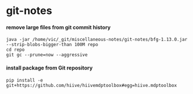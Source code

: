 # git-notes

#### remove large files from git commit history
`java -jar /home/vic/_git/miscellaneous-notes/git-notes/bfg-1.13.0.jar --strip-blobs-bigger-than 100M repo`<br>
`cd repo`<br>
`git gc --prune=now --aggressive`

#### install package from Git repository
`pip install -e git+https://github.com/hiive/hiivemdptoolbox#egg=hiive.mdptoolbox`

